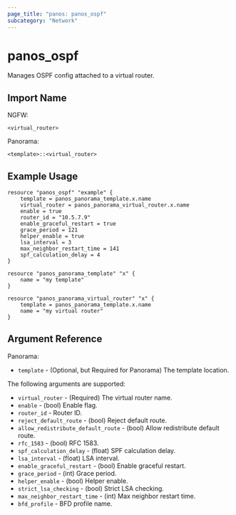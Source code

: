 ```yaml
---
page_title: "panos: panos_ospf"
subcategory: "Network"
---
```


# panos_ospf

Manages OSPF config attached to a virtual router.


## Import Name

NGFW:

```shell
<virtual_router>
```

Panorama:

```shell
<template>::<virtual_router>
```


## Example Usage

```hcl
resource "panos_ospf" "example" {
    template = panos_panorama_template.x.name
    virtual_router = panos_panorama_virtual_router.x.name
    enable = true
    router_id = "10.5.7.9"
    enable_graceful_restart = true
    grace_period = 121
    helper_enable = true
    lsa_interval = 3
    max_neighbor_restart_time = 141
    spf_calculation_delay = 4
}

resource "panos_panorama_template" "x" {
    name = "my template"
}

resource "panos_panorama_virtual_router" "x" {
    template = panos_panorama_template.x.name
    name = "my virtual router"
}       
```


## Argument Reference

Panorama:

* `template` - (Optional, but Required for Panorama) The template location.

The following arguments are supported:

* `virtual_router` - (Required) The virtual router name.
* `enable` - (bool) Enable flag.
* `router_id` - Router ID.
* `reject_default_route` - (bool) Reject default route.
* `allow_redistribute_default_route` - (bool) Allow redistribute default route.
* `rfc_1583` - (bool) RFC 1583.
* `spf_calculation_delay` - (float) SPF calculation delay.
* `lsa_interval` - (float) LSA interval.
* `enable_graceful_restart` - (bool) Enable graceful restart.
* `grace_period` - (int) Grace period.
* `helper_enable` - (bool) Helper enable.
* `strict_lsa_checking` - (bool) Strict LSA checking.
* `max_neighbor_restart_time` - (int) Max neighbor restart time.
* `bfd_profile` - BFD profile name.
